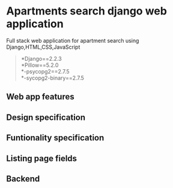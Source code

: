# Apartments search django web application

Full stack web application for apartment search using Django,HTML,CSS,JavaScript 

> *Django==2.2.3   
> *Pillow==5.2.0   
> *-psycopg2==2.7.5   
> *-sycopg2-binary==2.7.5  

## Web app features

## Design specification

## Funtionality specification

## Listing page fields

## Backend
